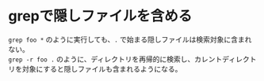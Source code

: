 # grepで隠しファイルを含める

`grep foo *` のように実行しても、`.` で始まる隠しファイルは検索対象に含まれない。  
`grep -r foo .` のように、ディレクトリを再帰的に検索し、カレントディレクトリを対象にすると隠しファイルも含まれるようになる。
